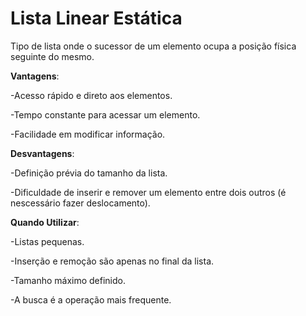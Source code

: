 # Lista Linear Estática
 Tipo de lista onde o sucessor de um elemento ocupa
 a posição física seguinte do mesmo.

__Vantagens__: 

-Acesso rápido e direto aos elementos.

-Tempo constante para acessar um elemento.

-Facilidade em modificar informação.

__Desvantagens__:

-Definição prévia do tamanho da lista.

-Dificuldade de inserir e remover um elemento entre dois outros (é nescessário fazer deslocamento).
    
__Quando Utilizar__:

-Listas pequenas.

-Inserção e remoção são apenas no final da lista.

-Tamanho máximo definido.

-A busca é a operação mais frequente.

